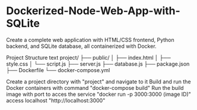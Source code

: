 # Dockerized-Node-Web-App-with-SQLite
Create a complete web application with HTML/CSS frontend, Python backend, and SQLite database, all containerized with Docker.

Project Structure text
project/
├── public/
│   ├── index.html
│   ├── style.css
│   └── script.js
├── server.js
├── database.js
├── package.json
├── Dockerfile
└── docker-compose.yml


Create a project directory with "project"  and navigate to it
Build and run the Docker containers with command
"docker-compose build"
Run the build image with port to acces the service
"docker run -p 3000:3000 (image ID)"
access localhost "http://localhost:3000"

